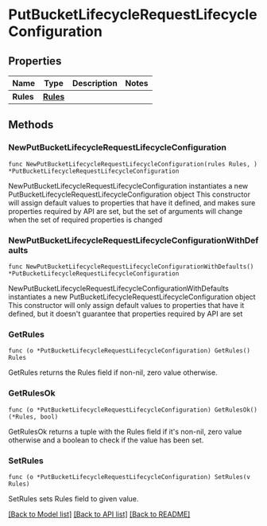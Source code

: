 # PutBucketLifecycleRequestLifecycleConfiguration

## Properties

Name | Type | Description | Notes
------------ | ------------- | ------------- | -------------
**Rules** | [**Rules**](Rules.md) |  | 

## Methods

### NewPutBucketLifecycleRequestLifecycleConfiguration

`func NewPutBucketLifecycleRequestLifecycleConfiguration(rules Rules, ) *PutBucketLifecycleRequestLifecycleConfiguration`

NewPutBucketLifecycleRequestLifecycleConfiguration instantiates a new PutBucketLifecycleRequestLifecycleConfiguration object
This constructor will assign default values to properties that have it defined,
and makes sure properties required by API are set, but the set of arguments
will change when the set of required properties is changed

### NewPutBucketLifecycleRequestLifecycleConfigurationWithDefaults

`func NewPutBucketLifecycleRequestLifecycleConfigurationWithDefaults() *PutBucketLifecycleRequestLifecycleConfiguration`

NewPutBucketLifecycleRequestLifecycleConfigurationWithDefaults instantiates a new PutBucketLifecycleRequestLifecycleConfiguration object
This constructor will only assign default values to properties that have it defined,
but it doesn't guarantee that properties required by API are set

### GetRules

`func (o *PutBucketLifecycleRequestLifecycleConfiguration) GetRules() Rules`

GetRules returns the Rules field if non-nil, zero value otherwise.

### GetRulesOk

`func (o *PutBucketLifecycleRequestLifecycleConfiguration) GetRulesOk() (*Rules, bool)`

GetRulesOk returns a tuple with the Rules field if it's non-nil, zero value otherwise
and a boolean to check if the value has been set.

### SetRules

`func (o *PutBucketLifecycleRequestLifecycleConfiguration) SetRules(v Rules)`

SetRules sets Rules field to given value.



[[Back to Model list]](../README.md#documentation-for-models) [[Back to API list]](../README.md#documentation-for-api-endpoints) [[Back to README]](../README.md)


